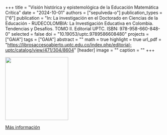+++
title = "Visión histórica y epistemológica de la Educación Matemática Crítica"
date = "2024-10-01"
authors = ["sepulveda-o"]
publication_types = ["6"]
publication = "In: La investigación en el Doctorado en Ciencias de la Educación - RUDECOLOMBIA: La Investigación Educativa en Colombia. Tendencias y Desafíos. TOMO II. Editorial UPTC. ISBN: 978-958-660-848-0"
selected = false
doi = "10.19053/uptc.9789586608480"
projects = ["GAIA"]
tags = ["GAIA"]
abstract = ""
math = true
highlight = true
url_pdf = "https://librosaccesoabierto.uptc.edu.co/index.php/editorial-uptc/catalog/view/471/304/8604"
[header]
image = ""
caption = ""
+++

<img src="https://librosaccesoabierto.uptc.edu.co/public/presses/1/submission_471_457_coverImage_es_ES_t.png" width= 200>

[Más información](https://librosaccesoabierto.uptc.edu.co/index.php/editorial-uptc/catalog/book/471)


